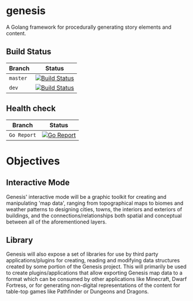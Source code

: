 # genesis

A Golang framework for procedurally generating story elements and content.

## Build Status
| Branch | Status |
| ------ | ------ |
|`master`  | [![Build Status](https://travis-ci.org/therealfakemoot/genesis.svg?branch=master)](https://travis-ci.org/therealfakemoot/genesis) |
| `dev`    | [![Build Status](https://travis-ci.org/therealfakemoot/genesis.svg?branch=dev)](https://travis-ci.org/therealfakemoot/genesis) |

## Health check
| Branch | Status |
| ------ | ------ |
|`Go Report`| [![Go Report](https://goreportcard.com/badge/github.com/therealfakemoot/genesis)](https://goreportcard.com/report/github.com/therealfakemoot/genesis) |

# Objectives

## Interactive Mode

Genesis' interactive mode will be a graphic toolkit for creating and manipulating 'map data', ranging from topographical maps to biomes and weather patterns to designing cities, towns, the interiors and exteriors of buildings, and the connections/relationships both spatial and conceptual between all of the aforementioned layers.

## Library

Genesis will also expose a set of libraries for use by third party applications/plugins for creating, reading and modifying data structures created by some portion of the Genesis project. This will primarily be used to create plugins/applications that allow exporting Genesis map data to a format which can be consumed by other applications like Minecraft, Dwarf Fortress, or for generating non-digital representations of the content for table-top games like Pathfinder or Dungeons and Dragons.
